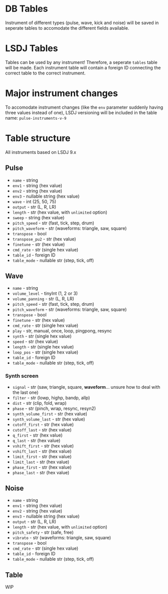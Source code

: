 # DB Tables
Instrument of different types (pulse, wave, kick and noise) will be saved in seperate tables to accomodate the different fields available.
# LSDJ Tables
Tables can be used by any instrument! Therefore, a seperate `tables` table will be made. Each instrument table will contain a foreign ID connecting the correct table to the correct instrument.
# Major instrument changes
To accomodate instrument changes (like the `env` parameter suddenly having three values instead of one), LSDJ versioning will be included in the table name: `pulse-instruments-v-9`
# Table structure
All instruments based on LSDJ 9.x
## Pulse
- `name`                - string
- `env1`                - string (hex value)
- `env2`                - string (hex value)
- `env3`                - nullable string (hex value)
- `wave`                - int (25, 50, 75)
- `output`              - str (L, R, LR)
- `length`              - str (hex value, with `unlimited` option)
- `sweep`               - string (hex value)
- `pitch_speed`         - str (fast, tick, step, drum)
- `pitch_waveform`      - str (waveforms: triangle, saw, square)
- `transpose`           - bool
- `transpose_pu2`       - str (hex value)
- `finetune`            - str (hex value)
- `cmd_rate`            - str (single hex value)
- `table_id`            - foreign ID
- `table_mode`          - nullable str (step, tick, off)

## Wave
- `name`                - string
- `volume_level`        - tinyInt (1, 2 or 3)
- `volume_panning`      - str (L, R, LR)
- `pitch_speed`         - str (fast, tick, step, drum)
- `pitch_waveform`      - str (waveforms: triangle, saw, square)
- `transpose`           - bool
- `finetune`            - str (hex value)
- `cmd_rate`            - str (single hex value)
- `play`                - str, manual, once, loop, pingpong, resync
- `synth`               - str (single hex value)
- `speed`               - str (hex value)
- `length`              - str (single hex value)
- `loop_pos`            - str (single hex value)
- `table_id`            - foreign ID
- `table_mode`          - nullable str (step, tick, off)

### Synth screen
- `signal`              - str (saw, triangle, square, **waveform**... unsure how to deal with the last one)
- `filter`              - str (lowp, highp, bandp, allp)
- `dist`                - str (clip, fold, wrap)
- `phase`               - str (pinch, wrap, resync, resyn2)
- `synth_volume_first`  - str (hex value)
- `synth_volume_last`   - str (hex value)
- `cutoff_first`        - str (hex value)
- `cutoff_last`         - str (hex value)
- `q_first`             - str (hex value)
- `q_last`              - str (hex value)
- `vshift_first`        - str (hex value)
- `vshift_last`         - str (hex value)
- `limit_first`         - str (hex value)
- `limit_last`          - str (hex value)
- `phase_first`         - str (hex value)
- `phase_last`          - str (hex value)

## Noise
- `name`                - string
- `env1`                - string (hex value)
- `env2`                - string (hex value)
- `env3`                - nullable string (hex value)
- `output`              - str (L, R, LR)
- `length`              - str (hex value, with `unlimited` option)
- `pitch_safety`        - str (safe, free)
- `vibrato`             - str (waveforms: triangle, saw, square)
- `transpose`           - bool
- `cmd_rate`            - str (single hex value)
- `table_id`            - foreign ID
- `table_mode`          - nullable str (step, tick, off)

## Table
WIP